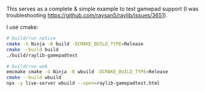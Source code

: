 This serves as a complete & simple example to test gamepad support (I was troubleshooting https://github.com/raysan5/raylib/issues/3651).

I use cmake:

```sh
# build/run native
cmake -G Ninja -B build -DCMAKE_BUILD_TYPE=Release
cmake --build build
./build/raylib-gamepadtest

# build/run web
emcmake cmake -G Ninja -B wbuild -DCMAKE_BUILD_TYPE=Release
cmake --build wbuild
npx -y live-server wbuild --open=raylib-gamepadtest.html
```
